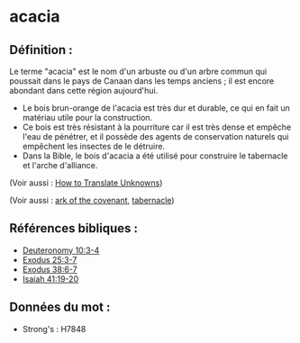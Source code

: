 # acacia

## Définition :

Le terme "acacia" est le nom d'un arbuste ou d'un arbre commun qui poussait dans le pays de Canaan dans les temps anciens ; il est encore abondant dans cette région aujourd'hui.

* Le bois brun-orange de l'acacia est très dur et durable, ce qui en fait un matériau utile pour la construction.
* Ce bois est très résistant à la pourriture car il est très dense et empêche l'eau de pénétrer, et il possède des agents de conservation naturels qui empêchent les insectes de le détruire.
* Dans la Bible, le bois d'acacia a été utilisé pour construire le tabernacle et l'arche d'alliance.

(Voir aussi : [How to Translate Unknowns](rc://en/ta/man/translate/translate-unknown))

(Voir aussi : [ark of the covenant](../kt/arkofthecovenant.md), [tabernacle](../kt/tabernacle.md))

## Références bibliques :

* [Deuteronomy 10:3-4](rc://en/tn/help/deu/10/03)
* [Exodus 25:3-7](rc://en/tn/help/exo/25/03)
* [Exodus 38:6-7](rc://en/tn/help/exo/38/06)
* [Isaiah 41:19-20](rc://en/tn/help/isa/41/19)

## Données du mot :

* Strong's : H7848
